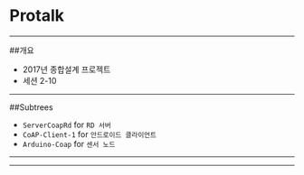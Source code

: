 ﻿# Protalk

* * *

##개요
* 2017년 종합설계 프로젝트
* 세션 2-10

- - -

##Subtrees
- `ServerCoapRd` for `RD 서버`
- `CoAP-Client-1` for `안드로이드 클라이언트`
- `Arduino-Coap` for `센서 노드`

- - -

* * *

